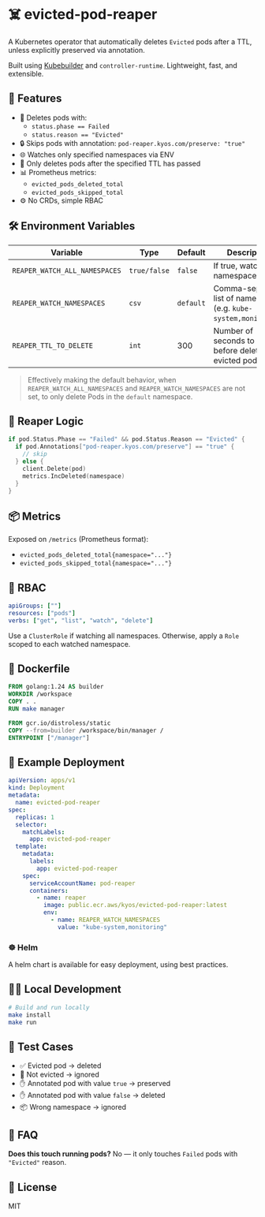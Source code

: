 # ☠️ evicted-pod-reaper

A Kubernetes operator that automatically deletes `Evicted` pods after a TTL, unless explicitly preserved via annotation.

Built using [Kubebuilder](https://book.kubebuilder.io/) and `controller-runtime`. Lightweight, fast, and extensible.

## 🎯 Features

- 🧹 Deletes pods with:
  - `status.phase == Failed`
  - `status.reason == "Evicted"`
- 🔒 Skips pods with annotation: `pod-reaper.kyos.com/preserve: "true"`
- 🌐 Watches only specified namespaces via ENV
- 🔰 Only deletes pods after the specified TTL has passed
- 📊 Prometheus metrics:
  - `evicted_pods_deleted_total`
  - `evicted_pods_skipped_total`
- ⚙️ No CRDs, simple RBAC

## 🛠️ Environment Variables

| Variable | Type | Default | Description |
|----------|------|---------|-------------|
| `REAPER_WATCH_ALL_NAMESPACES` | `true/false` | `false` | If true, watches all namespaces |
| `REAPER_WATCH_NAMESPACES` | `csv` | `default` | Comma-separated list of namespaces (e.g. `kube-system,monitoring`) |
| `REAPER_TTL_TO_DELETE` | `int` | 300 | Number of seconds to wait before deleting an evicted pod (TTL) |

> Effectively making the default behavior, when `REAPER_WATCH_ALL_NAMESPACES` and `REAPER_WATCH_NAMESPACES` are  not set, to only delete Pods in the `default` namespace.

## 🧪 Reaper Logic

```go
if pod.Status.Phase == "Failed" && pod.Status.Reason == "Evicted" {
  if pod.Annotations["pod-reaper.kyos.com/preserve"] == "true" {
    // skip
  } else {
    client.Delete(pod)
    metrics.IncDeleted(namespace)
  }
}
````

## 📦 Metrics

Exposed on `/metrics` (Prometheus format):

- `evicted_pods_deleted_total{namespace="..."}`
- `evicted_pods_skipped_total{namespace="..."}`

## 🔐 RBAC

```yaml
apiGroups: [""]
resources: ["pods"]
verbs: ["get", "list", "watch", "delete"]
```

Use a `ClusterRole` if watching all namespaces. Otherwise, apply a `Role` scoped to each watched namespace.

## 🐳 Dockerfile

```dockerfile
FROM golang:1.24 AS builder
WORKDIR /workspace
COPY . .
RUN make manager

FROM gcr.io/distroless/static
COPY --from=builder /workspace/bin/manager /
ENTRYPOINT ["/manager"]
```

## 🚀 Example Deployment

```yaml
apiVersion: apps/v1
kind: Deployment
metadata:
  name: evicted-pod-reaper
spec:
  replicas: 1
  selector:
    matchLabels:
      app: evicted-pod-reaper
  template:
    metadata:
      labels:
        app: evicted-pod-reaper
    spec:
      serviceAccountName: pod-reaper
      containers:
        - name: reaper
          image: public.ecr.aws/kyos/evicted-pod-reaper:latest
          env:
            - name: REAPER_WATCH_NAMESPACES
              value: "kube-system,monitoring"
```

### ☸️ Helm

A helm chart is available for easy deployment, using best practices.

## 👨‍🔧 Local Development

```bash
# Build and run locally
make install
make run
```

## 🧪 Test Cases

* ✅ Evicted pod → deleted
* 🚫 Not evicted → ignored
* ✋ Annotated pod with value `true` → preserved
* ✋ Annotated pod with value `false` → deleted
* 📦 Wrong namespace → ignored

## 🙋 FAQ

**Does this touch running pods?**
No — it only touches `Failed` pods with `"Evicted"` reason.

## 📄 License

MIT

